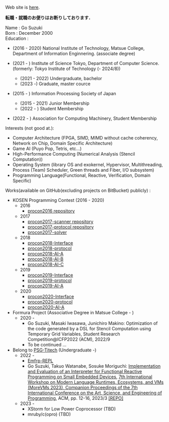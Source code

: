 Web site is [here](https://puyogo-suzuki.github.io).

**転職・就職のお便りはお断りしております．**

Name : Go Suzuki  
Born : December 2000  
Education :  
 - (2016 - 2020) National Institute of Technology, Matsue College, Department of Information Enginnering.  (associate degree)
 - (2021 - ) Institute of Science Tokyo, Department of Computer Science. (formerly: Tokyo Institute of Technology (- 2024/8))  
    - (2021 - 2022) Undergraduate, bachelor
    - (2023 -) Graduate, master cource


 - (2015 - ) Information Processing Society of Japan
    - (2015 - 2021) Junior Membership
    - (2022 - ) Student Membership
 - (2022 - ) Association for Computing Machinery, Student Membership

Interests (not good at.): 
  - Computer Architecture (FPGA, SIMD, MIMD without cache coherency, Network on Chip, Domain Specific Architecture)
  - Game AI (Puyo Pop, Tetris, etc...)
  - High-Performance Computing (Numerical Analysis (Stencil Computation))
  - Operating System (library OS and exokernel, Hypervisor, Multithreading, Process (Team) Scheduler, Green threads and Fiber, I/O subsystem)
  - Programming Language(Functional, Reactive, Verification, Domain Specific)

Works(available on GitHub(excluding projects on BitBucket) publicly) :  
 - KOSEN Programming Contest (2016 - 2020)
   - 2016
     - [procon2016 repository](https://github.com/mct-procon/procon2016)
   - 2017
     - [procon2017-scanner repository](https://github.com/mct-procon/procon2017-scanner)
     - [procon2017-protocol repository](https://github.com/mct-procon/procon2017-protocol)
     - [procon2017-solver](https://github.com/mct-procon/procon2017-solver)
   - 2018
     - [procon2018-Interface](https://github.com/mct-procon/procon2018-Interface)
     - [procon2018-protocol](https://github.com/mct-procon/procon2018-protocol)
     - [procon2018-AI-A](https://github.com/mct-procon/procon2018-AI-A)
     - [procon2018-AI-B](https://github.com/mct-procon/procon2018-AI-B)
     - [procon2018-AI-C](https://github.com/mct-procon/procon2018-AI-C)
   - 2019
     - [procon2019-Interface](https://github.com/mct-procon/procon2019-Interface)
     - [procon2019-protocol](https://github.com/mct-procon/procon2019-protocol)
     - [procon2019-AI-A](https://github.com/mct-procon/procon2019-AI-A)
   - 2020
     - [procon2020-Interface](https://github.com/mct-procon/procon2020-Interface)
     - [procon2020-protocol](https://github.com/mct-procon/procon2020-protocol)
     - [procon2020-AI-A](https://github.com/mct-procon/procon2020-AI-A)
 - Formura Project (Associative Degree in Matsue College - )
   - 2020 -
     - Go Suzuki, Masaki Iwasawa, Junichiro Makino: Optimization of the code generated by a DSL for Stencil Computation using Temporary Grid Variables, Student Research Competition@ICFP2022 (ACM), 2022/9
     - To be continued ...
 - Belong to [PSG-Titech](https://github.com/psg-titech) (Undergraduate -)
   - 2022 -
     - [Emfrp-REPL](https://github.com/psg-titech/emfrp-repl)
     - Go Suzuki, Takuo Watanabe, Sosuke Moriguchi: [Implementation and Evaluation of an Interpreter for Functional Reactive Programming on Small Embedded Devices](https://doi.org/10.1145/3594671.3594674), [7th International Workshop on Modern Language Runtimes, Ecosystems, and VMs (MoreVMs 2023), Companion Proceedings of the 7th International Conference on the Art, Science, and Engineering of Programming](https://2023.programming-conference.org/home/MoreVMs-2023), ACM, pp. 12-16, 2023/3 [\[REPO\]](https://github.com/psg-titech/morevms-2023-experiments)
   - 2023 -
     - XStorm for Low Power Coprocessor (TBD)
     - mruby/c(opro) (TBD)
